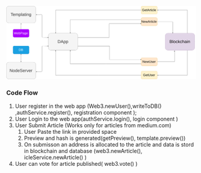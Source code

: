  

![flowchart](./flowchart.png)



### Code Flow

1. User register in the web app (Web3.newUser(),writeToDB() ,authService.register(), registration component );
2. User Login to the web app(authService.login(), login component )
3. User Submit Article (Works only for articles from medium.com)
   1. User Paste the link in provided space
   2. Preview and hash  is generated(getPreview(), template.preview())
   3. On submisson an address is allocated to the article and data is stord in blockchain and database (web3.newArticle(), icleService.newArticle() )
4. User can vote for article published( web3.vote() )

